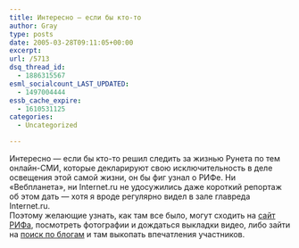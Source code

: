```yaml
---
title: Интересно — если бы кто-то
author: Gray
type: posts
date: 2005-03-28T09:11:05+00:00
excerpt:
url: /5713
dsq_thread_id:
  - 1886315567
esml_socialcount_LAST_UPDATED:
  - 1497004444
essb_cache_expire:
  - 1610531125
categories:
  - Uncategorized

---
```








Интересно &#8212; если бы кто-то решил следить за жизнью Рунета по тем онлайн-СМИ, которые декларируют свою исключительность в деле освещения этой самой жизни, он бы фиг узнал о РИФе. Ни &#171;Вебпланета&#187;, ни Internet.ru не удосужились даже короткий репортаж об этом дать &#8212; хотя я вроде регулярно видел в зале главреда Internet.ru.  
Поэтому желающие узнать, как там все было, могут сходить на <a href="http://www.rif.ru/" target="_blank">сайт РИФа</a>, посмотреть фотографии и дождаться выкладки видео, либо зайти на <a href="http://blogs.yandex.ru/" target="_blank">поиск по блогам</a> и там выкопать впечатления участников.